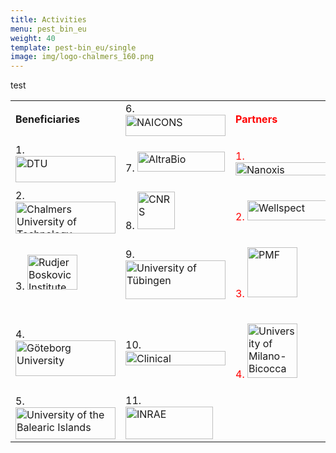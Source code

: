 ```yaml
---
title: Activities
menu: pest_bin_eu
weight: 40
template: pest-bin_eu/single
image: img/logo-chalmers_160.png
---
```

test

<table width="584" border="0">
                  <tbody>
                    <tr>
                      <td width="190"><b>Beneficiaries</b></td>
                      <td width="190">6. <a href="/pest-bin_eu/beneficiaries#naicons"><img src="../img/logo-naicons_160px.png" width="160" height="34" alt="NAICONS"></a></td>
                      <td width="190"><p style="color:red"><b>Partners</b></p></td>
                    </tr>
                    <tr>
                      <td>1. <a href="/pest-bin_eu/beneficiaries#DTU"><img src="../img/logo-DTU_160.png" width="160" height="42" alt="DTU"></a></td>
                      <td>7. <a href="/pest-bin_eu/beneficiaries#altrabio"><img src="../img/logo-altrabio_140px.png" width="140" height="32" alt="AltraBio"></a></td>
                      <td><p style="color:red">1. <a href="/pest-bin_eu/partners#nanoxis"><img src="../img/logo_nanoxis-consulting_350px.png" width="160" height="21" alt="Nanoxis Consulting AB"></p></a></td>
                    </tr>
                    <tr>
                      <td>2. <a href="/pest-bin_eu/beneficiaries#chalmers"><img src="../img/logo-chalmers_160.png" width="160" height="51" alt="Chalmers University of Technology"></a></td>
                      <td>8. <a href="/pest-bin_eu/beneficiaries#cnrs"><img src="../img/logo-cnrs_60px.png" width="60" height="60" alt="CNRS"></a></td>
                      <td><p style="color:red">2. <a href="/pest-bin_eu/partners#wellspect"><img src="../img/logo_wellspect.png" width="140" height="32" alt="Wellspect"></p></a></td>
                    </tr>
                    <tr>
                      <td>3. <a href="beneficiaries#rudjer"><img src="../img/logo-irb_80px.png" width="80" height="56" alt="Rudjer Boskovic Institute"></a></td>
                      <td>9. <a href="/pest-bin_eu/beneficiaries#ut"><img src="../img/logo-ut_160px.png" width="160" height="62" alt="University of Tübingen"></a></td>
                      <td><p style="color:red">3. <a href="/pest-bin_eu/partners#pmf"><img src="../img/logo-pmf.jpg" width="80" height="80" alt="PMF"></p></a></td>
                    </tr>
                    <tr>
                      <td>4. <a href="/pest-bin_eu/beneficiaries#gu"><img src="../img/logo-gu_160px.png" width="160" height="57" alt="Göteborg University"></a></td>
                      <td>10. <a href="/pest-bin_eu/beneficiaries#cm"><img src="../img/logo-climi_160px.png" width="160" height="23" alt="Clinical Microbiomics"></a></td>
                      <td><p style="color:red">4. <a href="/pest-bin_eu/partners#bicocca"><img src="../img/logo-bicocca.jpg" width="80" height="87" alt="University of Milano-Bicocca"></p></a></td>
                    </tr>
                    <tr>
                      <td>5. <a href="/pest-bin_eu/beneficiaries#ubi"><img src="../img/logo-uib_160px.png" width="160" height="51" alt="University of the Balearic Islands"></a></td>
                      <td>11. <a href="/pest-bin_eu/beneficiaries#inrae"><img src="../img/logo-inrae_140px.png" width="140" height="52" alt="INRAE"></a></td>
                      <td>&nbsp;</td>
                    </tr>
                  </tbody>
                </table>